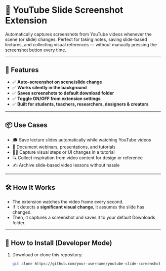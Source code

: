 # 📸 YouTube Slide Screenshot Extension

Automatically captures screenshots from YouTube videos whenever the scene (or slide) changes. Perfect for taking notes, saving slide-based lectures, and collecting visual references — without manually pressing the screenshot button every time.

---

## 🧠 Features

- ✅ **Auto-screenshot on scene/slide change**
- ✅ **Works silently in the background**
- ✅ **Saves screenshots to default download folder**
- ✅ **Toggle ON/OFF from extension settings**
- ✅ **Built for students, teachers, researchers, designers & creators**

---

## 📦 Use Cases

- 🎓 Save lecture slides automatically while watching YouTube videos
- 💼 Document webinars, presentations, and tutorials
- 🧑‍🎨 Capture visual steps or UI changes in a tutorial
- 🔍 Collect inspiration from video content for design or reference
- ✍️ Archive slide-based video lessons without hassle

---

## 🛠️ How It Works

- The extension watches the video frame every second.
- If it detects a **significant visual change**, it assumes the slide has changed.
- Then, it captures a screenshot and saves it to your default Downloads folder.


---

## 🧪 How to Install (Developer Mode)

1. Download or clone this repository:
   ```bash
   git clone https://github.com/your-username/youtube-slide-screenshot-extension.git

